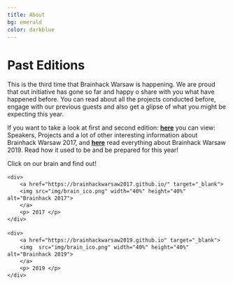 ```yaml
---
title: About
bg: emerald
color: darkblue
---
```


# Past Editions

This is the third time that Brainhack Warsaw is happening. We are proud that out initiative has gone so far and happy o share with you what have happened before. You can read about all the projects conducted before, engage with our previous guests and also get a glipse of what you might be expecting this year. 

If you want to take a look at first and second edition: [**here**](https://brainhackwarsaw2017.github.io/) you can view: Speakers, Projects and a lot of other interesting information about Brainhack Warsaw 2017, and [**here**](https://brainhackwarsaw2019.github.io/) read everything about Brainhack Warsaw 2019. Read how it used to be and be prepared for this year!


<div id="profile-container">
    <div>
        <p> Click on our brain and find out! </p>
    </div>
    
    <div>
        <a href="https://brainhackwarsaw2017.github.io/" target="_blank">
        <img src="img/brain_ico.png" width="40%" height="40%" alt="Brainhack 2017">
        </a>
        <p> 2017 </p>
    </div>
    
    <div>
        <a href="https://brainhackwarsaw2019.github.io" target="_blank">
        <img  src="img/brain_ico.png" width="40%" height="40%" alt="Brainhack 2019">
        </a>
        <p> 2019 </p>
    </div>
</div>

